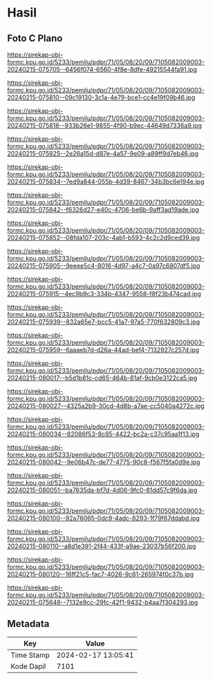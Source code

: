 # Hasil

## Foto C Plano

https://sirekap-obj-formc.kpu.go.id/5233/pemilu/pdpr/71/05/08/20/09/7105082009003-20240215-075705--6456f074-6560-4f8e-8dfe-49215544fa91.jpg

https://sirekap-obj-formc.kpu.go.id/5233/pemilu/pdpr/71/05/08/20/09/7105082009003-20240215-075810--09c19130-3c1a-4e79-bce1-cc4e19f09b46.jpg

https://sirekap-obj-formc.kpu.go.id/5233/pemilu/pdpr/71/05/08/20/09/7105082009003-20240215-075818--933b26e1-9855-4f90-b9ec-44649d7336a9.jpg

https://sirekap-obj-formc.kpu.go.id/5233/pemilu/pdpr/71/05/08/20/09/7105082009003-20240215-075825--2e26a15d-d87e-4a57-9e09-a89ff9d7eb46.jpg

https://sirekap-obj-formc.kpu.go.id/5233/pemilu/pdpr/71/05/08/20/09/7105082009003-20240215-075834--7ed9a844-055b-4d39-8467-34b3bc6e194e.jpg

https://sirekap-obj-formc.kpu.go.id/5233/pemilu/pdpr/71/05/08/20/09/7105082009003-20240215-075842--f6326d27-e40c-4706-be6b-9aff3ad19ade.jpg

https://sirekap-obj-formc.kpu.go.id/5233/pemilu/pdpr/71/05/08/20/09/7105082009003-20240215-075852--08fda107-203c-4ab1-b593-4c2c2d9ced39.jpg

https://sirekap-obj-formc.kpu.go.id/5233/pemilu/pdpr/71/05/08/20/09/7105082009003-20240215-075905--9eeee5c4-8016-4d97-a4c7-0a97c6807df5.jpg

https://sirekap-obj-formc.kpu.go.id/5233/pemilu/pdpr/71/05/08/20/09/7105082009003-20240215-075915--4ec9b9c3-334b-4347-9558-f8f23b474cad.jpg

https://sirekap-obj-formc.kpu.go.id/5233/pemilu/pdpr/71/05/08/20/09/7105082009003-20240215-075939--832a65e7-bcc5-41a7-97a5-770f632809c3.jpg

https://sirekap-obj-formc.kpu.go.id/5233/pemilu/pdpr/71/05/08/20/09/7105082009003-20240215-075959--6aaaeb7d-d26a-44ad-bef4-7132927c257d.jpg

https://sirekap-obj-formc.kpu.go.id/5233/pemilu/pdpr/71/05/08/20/09/7105082009003-20240215-080017--b5d1b81c-cd65-464b-81af-9cb0e3122ca5.jpg

https://sirekap-obj-formc.kpu.go.id/5233/pemilu/pdpr/71/05/08/20/09/7105082009003-20240215-080027--4325a2b9-30cd-4d8b-a7ae-cc5040a4272c.jpg

https://sirekap-obj-formc.kpu.go.id/5233/pemilu/pdpr/71/05/08/20/09/7105082009003-20240215-080034--82086f53-8c85-4422-bc2a-c37c95aa1f13.jpg

https://sirekap-obj-formc.kpu.go.id/5233/pemilu/pdpr/71/05/08/20/09/7105082009003-20240215-080042--9e06b47c-de77-4775-90c8-f567f5fa0d9e.jpg

https://sirekap-obj-formc.kpu.go.id/5233/pemilu/pdpr/71/05/08/20/09/7105082009003-20240215-080051--ba7635da-bf7d-4d06-9fc0-81dd57c9f6da.jpg

https://sirekap-obj-formc.kpu.go.id/5233/pemilu/pdpr/71/05/08/20/09/7105082009003-20240215-080100--92a76065-0dc9-4adc-8293-1f79f67ddabd.jpg

https://sirekap-obj-formc.kpu.go.id/5233/pemilu/pdpr/71/05/08/20/09/7105082009003-20240215-080110--a8d1e391-2f44-433f-a9ae-23037b56f200.jpg

https://sirekap-obj-formc.kpu.go.id/5233/pemilu/pdpr/71/05/08/20/09/7105082009003-20240215-080120--16ff21c5-fac7-4026-9c61-265974f0c37b.jpg

https://sirekap-obj-formc.kpu.go.id/5233/pemilu/pdpr/71/05/08/20/09/7105082009003-20240215-075648--7132e9cc-29fc-42f1-9432-b4aa7f304293.jpg


## Metadata

| Key        | Value               |
| ---------- | ------------------- |
| Time Stamp | 2024-02-17 13:05:41 |
| Kode Dapil | 7101                |



